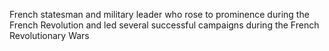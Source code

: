 <!--
title:       Napoléon Bonaparte
subtitle:    15 August 1769 – 5 May 1821
from:        1769
to:          1821
short:       French statesman and military leader who rose to prominence during the French Revolution and led several successful campaigns during the French Revolutionary Wars
imageUrl:    
wikiUrl:     https://wikipedia.org/wiki/Napoleon
-->


French statesman and military leader who rose to prominence during the French Revolution and led several successful campaigns during the French Revolutionary Wars